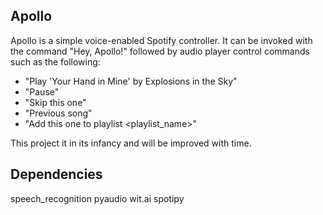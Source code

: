 ## Apollo

Apollo is a simple voice-enabled Spotify controller. It can be invoked with the command "Hey, Apollo!" followed 
by audio player control commands such as the following:

- "Play 'Your Hand in Mine' by Explosions in the Sky"
- "Pause"
- "Skip this one"
- "Previous song"
- "Add this one to playlist <playlist_name>"

This project it in its infancy and will be improved with time. 

## Dependencies
speech_recognition
pyaudio
wit.ai
spotipy 
